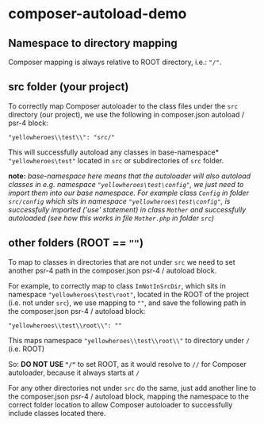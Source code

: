 # composer-autoload-demo

## Namespace to directory mapping
Composer mapping is always relative to ROOT directory, i.e.: ```"/"```.

## src folder (your project)
To correctly map Composer autoloader to the class files under the ```src``` directory (our project),
we use the following in composer.json autoload / psr-4 block:

```"yellowheroes\\test\\": "src/"```

This will successfully autoload any classes in base-namespace* ```"yellowheroes\test"``` located in ```src``` or subdirectories of ```src``` folder.

**note:** *base-namespace here means that the autoloader will also autoload classes in e.g. namespace ```"yellowheroes\test\config"```, we just need to import them into our base namespace. For example class ```Config``` in folder ```src/config``` which sits in namespace ```"yellowheroes\test\config"```, is successfully imported ('use' statement) in class ```Mother``` and successfully autoloaded (see how this works in file ```Mother.php``` in folder ```src```)*

## other folders (ROOT == ```""```)
To map to classes in directories that are not under ```src``` we need to set another psr-4 path
in the composer.json psr-4 / autoload block.

For example, to correctly map to class ```ImNotInSrcDir```, which sits in namespace ```"yellowheroes\test\root"```,
located in the ROOT of the project (i.e. not under ```src```), we use mapping to ```""```,
and save the following path in the composer.json psr-4 / autoload block:

```"yellowheroes\\test\\root\\": ""```

This maps namespace ```"yellowheroes\\test\\root\\"``` to directory under ```/``` (i.e. ROOT)

So: **DO NOT USE ```"/"```** to set ROOT, as it would resolve to ```//``` for Composer autoloader, because it always starts at ```/```

For any other directories not under ```src``` do the same, just add another line to the composer.json psr-4 / autoload block,
mapping the namespace to the correct folder location to allow Composer autoloader to successfully include classes located there.
